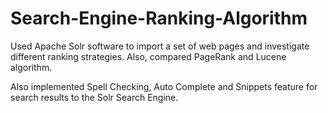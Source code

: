 # Search-Engine-Ranking-Algorithm
Used Apache Solr software to import a set of web pages and investigate different ranking strategies. Also, compared PageRank and Lucene algorithm.

Also implemented Spell Checking, Auto Complete and Snippets feature for search results to the Solr Search Engine.
